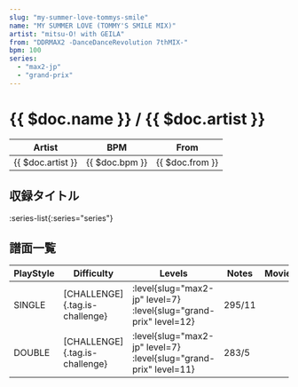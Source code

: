 ```yaml
---
slug: "my-summer-love-tommys-smile"
name: "MY SUMMER LOVE (TOMMY'S SMILE MIX)"
artist: "mitsu-O! with GEILA"
from: "DDRMAX2 -DanceDanceRevolution 7thMIX-"
bpm: 100
series:
  - "max2-jp"
  - "grand-prix"
---
```


# {{ $doc.name }} / {{ $doc.artist }}

|Artist|BPM|From|
|------|---|----|
|{{ $doc.artist }}|{{ $doc.bpm }}|{{ $doc.from }}|

## 収録タイトル

:series-list{:series="series"}

## 譜面一覧

|PlayStyle|Difficulty|Levels|Notes|Movie|
|---------|----------|------|-----|-----|
|SINGLE|[CHALLENGE]{.tag.is-challenge}|<div class="field is-grouped is-grouped-multiline"> :level{slug="max2-jp" level=7} :level{slug="grand-prix" level=12}</div>|295/11||
|DOUBLE|[CHALLENGE]{.tag.is-challenge}|<div class="field is-grouped is-grouped-multiline"> :level{slug="max2-jp" level=7} :level{slug="grand-prix" level=11}</div>|283/5||
